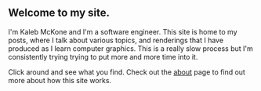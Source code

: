 ## Welcome to my site.

I'm Kaleb McKone and I'm a software engineer. This site is home to my posts, where I talk about various topics, and renderings that I have produced as I learn computer graphics. This is a really slow process but I'm consistently trying trying to put more and more time into it.

Click around and see what you find. Check out the [about](about.html) page to find out more about how this site works.